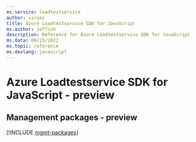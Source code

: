 ```yaml
---
ms.service: loadtestservice
author: xirzec
title: Azure Loadtestservice SDK for JavaScript
ms.author: jeffish
description: Reference for Azure Loadtestservice SDK for JavaScript
ms.data: 08/15/2022
ms.topic: reference
ms.devlang: javascript
---
```

# Azure Loadtestservice SDK for JavaScript - preview

## Management packages - preview
[!INCLUDE [mgmt-packages](loadtestservice-mgmt-index.md)]